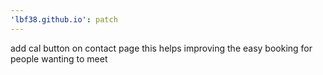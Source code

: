 ```yaml
---
'lbf38.github.io': patch
---
```


add cal button on contact page
this helps improving the easy booking for people wanting to meet
